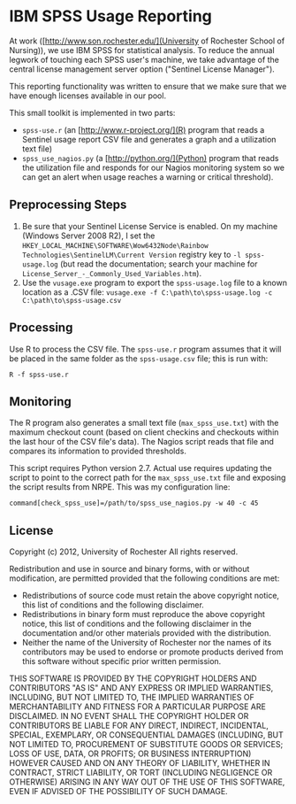 IBM SPSS Usage Reporting
========================

At work ([http://www.son.rochester.edu/](University of Rochester
School of Nursing)), we use IBM SPSS for statistical analysis. To reduce
the annual legwork of touching each SPSS user's machine, we take
advantage of the central license management server option ("Sentinel
License Manager").

This reporting functionality was written to ensure that we make sure
that we have enough licenses available in our pool.

This small toolkit is implemented in two parts:
  * `spss-use.r` (an [http://www.r-project.org/](R) program that reads
    a Sentinel usage report CSV file and generates a graph and a
    utilization text file)
  * `spss_use_nagios.py` (a [http://python.org/](Python) program that
    reads the utilization file and responds for our Nagios monitoring
    system so we can get an alert when usage reaches a warning or
    critical threshold).

Preprocessing Steps
-------------------

1. Be sure that your Sentinel License Service is enabled. On my
   machine (Windows Server 2008 R2), I set the
   `HKEY_LOCAL_MACHINE\SOFTWARE\Wow6432Node\Rainbow Technologies\SentinelLM\Current Version` registry key to `-l spss-usage.log`
   (but read the documentation; search your machine for
   `License_Server_-_Commonly_Used_Variables.htm`).
2. Use the `vusage.exe` program to export the `spss-usage.log` file to
   a known location as a .CSV file:
   `vusage.exe -f C:\path\to\spss-usage.log -c C:\path\to\spss-usage.csv`

Processing
----------

Use R to process the CSV file. The `spss-use.r` program assumes that
it will be placed in the same folder as the `spss-usage.csv` file;
this is run with:

	R -f spss-use.r

Monitoring
----------

The R program also generates a small text file (`max_spss_use.txt`)
with the maximum checkout count (based on client checkins and
checkouts within the last hour of the CSV file's data). The Nagios
script reads that file and compares its information to provided
thresholds.

This script requires Python version 2.7. Actual use requires updating
the script to point to the correct path for the `max_spss_use.txt`
file and exposing the script results from NRPE. This was my
configuration line:

	command[check_spss_use]=/path/to/spss_use_nagios.py -w 40 -c 45

License
-------

Copyright (c) 2012, University of Rochester
All rights reserved.

Redistribution and use in source and binary forms, with or without
modification, are permitted provided that the following conditions are
met:

  * Redistributions of source code must retain the above copyright
    notice, this list of conditions and the following disclaimer.
  * Redistributions in binary form must reproduce the above copyright
    notice, this list of conditions and the following disclaimer in
    the documentation and/or other materials provided with the
    distribution.
  * Neither the name of the University of Rochester nor the names of
    its contributors may be used to endorse or promote products
    derived from this software without specific prior written
    permission.

THIS SOFTWARE IS PROVIDED BY THE COPYRIGHT HOLDERS AND CONTRIBUTORS
"AS IS" AND ANY EXPRESS OR IMPLIED WARRANTIES, INCLUDING, BUT NOT
LIMITED TO, THE IMPLIED WARRANTIES OF MERCHANTABILITY AND FITNESS FOR
A PARTICULAR PURPOSE ARE DISCLAIMED. IN NO EVENT SHALL THE COPYRIGHT
HOLDER OR CONTRIBUTORS BE LIABLE FOR ANY DIRECT, INDIRECT, INCIDENTAL,
SPECIAL, EXEMPLARY, OR CONSEQUENTIAL DAMAGES (INCLUDING, BUT NOT
LIMITED TO, PROCUREMENT OF SUBSTITUTE GOODS OR SERVICES; LOSS OF USE,
DATA, OR PROFITS; OR BUSINESS INTERRUPTION) HOWEVER CAUSED AND ON ANY
THEORY OF LIABILITY, WHETHER IN CONTRACT, STRICT LIABILITY, OR TORT
(INCLUDING NEGLIGENCE OR OTHERWISE) ARISING IN ANY WAY OUT OF THE USE
OF THIS SOFTWARE, EVEN IF ADVISED OF THE POSSIBILITY OF SUCH DAMAGE.
